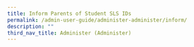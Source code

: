 ```yaml
---
title: Inform Parents of Student SLS IDs
permalink: /admin-user-guide/administer-administer/inform/
description: ""
third_nav_title: Administer (Administer)
---
```

